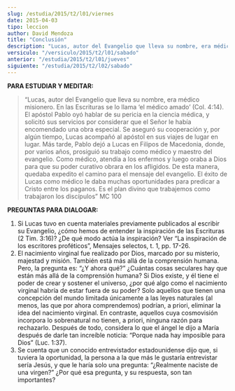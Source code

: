 ```yaml
---
slug: /estudia/2015/t2/l01/viernes
date: 2015-04-03
tipo: leccion
author: David Mendoza
title: "Conclusión"
description: "Lucas, autor del Evangelio que lleva su nombre, era médico misionero. En las Escrituras se lo llama ‘el médico amado’ (Col. 4:14). El apóstol Pablo oyó hablar de su pericia en la ciencia médica, y solicitó sus servicios por considerar que el Señor le había encomendado una obra especial."
versiculo: "/versiculo/2015/t2/l01/sabado"
anterior: "/estudia/2015/t2/l01/jueves"
siguiente: "/estudia/2015/t2/l02/sabado"
---
```


**PARA ESTUDIAR Y MEDITAR:**

> “Lucas, autor del Evangelio que lleva su nombre, era médico misionero. En las Escrituras se lo llama ‘el médico amado’ (Col. 4:14). El apóstol Pablo oyó hablar de su pericia en la ciencia médica, y solicitó sus servicios por considerar que el Señor le había encomendado una obra especial. Se aseguró su cooperación y, por algún tiempo, Lucas acompañó al apóstol en sus viajes de lugar en lugar. Más tarde, Pablo dejó a Lucas en Filipos de Macedonia, donde, por varios años, prosiguió su trabajo como médico y maestro del evangelio. Como médico, atendía a los enfermos y luego oraba a Dios para que su poder curativo obrara en los afligidos. De esta manera, quedaba expedito el camino para el mensaje del evangelio. El éxito de Lucas como médico le daba muchas oportunidades para predicar a Cristo entre los paganos. Es el plan divino que trabajemos como trabajaron los discípulos” MC 100

**PREGUNTAS PARA DIALOGAR:**

1.  Si Lucas tuvo en cuenta materiales previamente publicados al escribir su Evangelio, ¿cómo hemos de entender la inspiración de las Escrituras (2 Tim. 3:16)? ¿De qué modo actúa la inspiración? Ver “La inspiración de los escritores proféticos”, Mensajes selectos, t. 1, pp. 17-26.
2.  El nacimiento virginal fue realizado por Dios, marcado por su misterio, majestad y misión. También está más allá de la comprensión humana. Pero, la pregunta es: “¿Y ahora qué?” ¿Cuántas cosas seculares hay que están más allá de la comprensión humana? Si Dios existe, y él tiene el poder de crear y sostener el universo, ¿por qué algo como el nacimiento virginal habría de estar fuera de su poder? Solo aquellos que tienen una concepción del mundo limitada únicamente a las leyes naturales (al menos, las que por ahora comprendemos) podrían, a priori, eliminar la idea del nacimiento virginal. En contraste, aquellos cuya cosmovisión incorpora lo sobrenatural no tienen, a priori, ninguna razón para rechazarlo. Después de todo, considera lo que el ángel le dijo a María después de darle tan increíble noticia: “Porque nada hay imposible para Dios” (Luc. 1:37).
3.  Se cuenta que un conocido entrevistador estadounidense dijo que, si tuviera la oportunidad, la persona a la que más le gustaría entrevistar sería Jesús, y que le haría solo una pregunta: “¿Realmente naciste de una virgen?” ¿Por qué esa pregunta, y su respuesta, son tan importantes?

